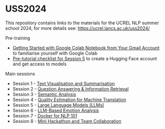 # USS2024
This repository contains links to the materials for the UCREL NLP summer school 2024, for more details see: https://ucrel.lancs.ac.uk/uss2024/

Pre-training
* [Getting Started with Google Colab Notebook from Your Gmail Account](https://github.com/dml2611/google-colab-tutorial) to familiarise yourself with Google Colab 
* [Pre-tutorial checklist for Session 5](https://github.com/UCREL/Session_5_Large_Language_Models/blob/main/Pre-Tutorial%20Checklist.pdf) to create a Hugging Face account and get access to models

Main sessions
* Session 1 - [Text Visualisation and Summarisation](https://github.com/UCREL/Session1_Visualisation_and_Summarisation)
* Session 2 - [Question Answering & Information Retrieval](https://github.com/UCREL/Session_2_Question-Answering-Information-Retrieval/)
* Session 3 - [Semantic Analysis](https://github.com/UCREL/Session_3_Semantic_Analysis)
* Session 4 - [Quality Estimation for Machine Translation](https://github.com/UCREL/Session-4-Quality-Estimation-for-Machine-Translation-)
* Session 5 - [Large Language Models (LLMs)](https://github.com/UCREL/Session_5_Large_Language_Models)
* Session 6 - [LLM-Based Emotion Analysis](https://github.com/UCREL/Session-6-LLM-Based-Emotion-Analysis)
* Session 7 - [Docker for NLP 101](https://github.com/UCREL/Session_7_Docker_101a)
* Session 8 - [Mini Hackathon and Team Collaboration](https://github.com/UCREL/USS2024_Session_8_Hackathon)
